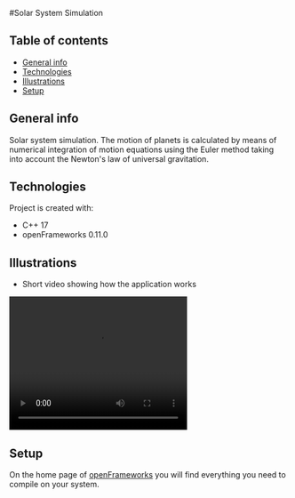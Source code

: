 #Solar System Simulation

## Table of contents
* [General info](#general-info)
* [Technologies](#technologies)
* [Illustrations](#illustrations)
* [Setup](#setup)

## General info
Solar system simulation. The motion of planets is calculated by means of numerical integration of motion equations using the Euler method taking into account the Newton's law of universal gravitation. 

## Technologies
Project is created with:
* C++ 17
* openFrameworks 0.11.0

## Illustrations
* Short video showing how the application works

<video width="320" height="240" controls>
  <source src="./bin/data/solar_system.mp4" type="video/mp4">
</video>

## Setup
On the home page of [openFrameworks](https://openframeworks.cc/download/) you will find everything you need to compile on your system.
